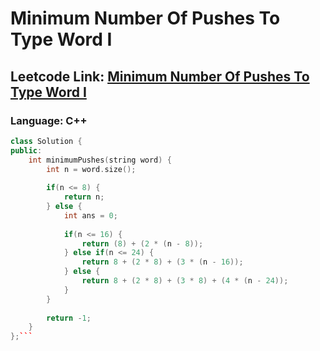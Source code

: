 # Minimum Number Of Pushes To Type Word I

## Leetcode Link: [Minimum Number Of Pushes To Type Word I](https://leetcode.com/problems/minimum-number-of-pushes-to-type-word-i/)
### Language: C++

```cpp
class Solution {
public:
    int minimumPushes(string word) {
        int n = word.size();
        
        if(n <= 8) {
            return n;
        } else {
            int ans = 0;
            
            if(n <= 16) {
                return (8) + (2 * (n - 8));
            } else if(n <= 24) {
                return 8 + (2 * 8) + (3 * (n - 16));
            } else {
                return 8 + (2 * 8) + (3 * 8) + (4 * (n - 24));
            }
        }
        
        return -1;
    }
};```



